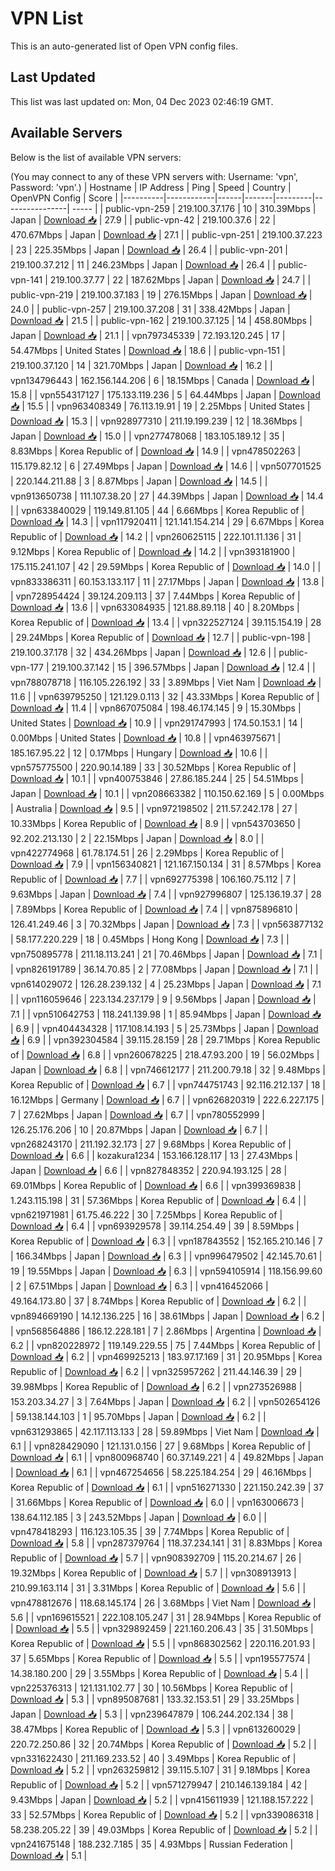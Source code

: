 # VPN List

This is an auto-generated list of Open VPN config files.

## Last Updated

This list was last updated on: Mon, 04 Dec 2023 02:46:19 GMT.

## Available Servers

Below is the list of available VPN servers:

(You may connect to any of these VPN servers with: Username: 'vpn', Password: 'vpn'.)
| Hostname | IP Address | Ping | Speed | Country | OpenVPN Config | Score |
|----------|------------|------|-------|---------|----------------| ----- |
| public-vpn-259 | 219.100.37.176 | 10 | 310.39Mbps | Japan | [Download 📥](./configs/server_0_JP.ovpn) | 27.9 |
| public-vpn-42 | 219.100.37.6 | 22 | 470.67Mbps | Japan | [Download 📥](./configs/server_1_JP.ovpn) | 27.1 |
| public-vpn-251 | 219.100.37.223 | 23 | 225.35Mbps | Japan | [Download 📥](./configs/server_2_JP.ovpn) | 26.4 |
| public-vpn-201 | 219.100.37.212 | 11 | 246.23Mbps | Japan | [Download 📥](./configs/server_3_JP.ovpn) | 26.4 |
| public-vpn-141 | 219.100.37.77 | 22 | 187.62Mbps | Japan | [Download 📥](./configs/server_4_JP.ovpn) | 24.7 |
| public-vpn-219 | 219.100.37.183 | 19 | 276.15Mbps | Japan | [Download 📥](./configs/server_5_JP.ovpn) | 24.0 |
| public-vpn-257 | 219.100.37.208 | 31 | 338.42Mbps | Japan | [Download 📥](./configs/server_6_JP.ovpn) | 21.5 |
| public-vpn-162 | 219.100.37.125 | 14 | 458.80Mbps | Japan | [Download 📥](./configs/server_7_JP.ovpn) | 21.1 |
| vpn797345339 | 72.193.120.245 | 17 | 54.47Mbps | United States | [Download 📥](./configs/server_8_US.ovpn) | 18.6 |
| public-vpn-151 | 219.100.37.120 | 14 | 321.70Mbps | Japan | [Download 📥](./configs/server_9_JP.ovpn) | 16.2 |
| vpn134796443 | 162.156.144.206 | 6 | 18.15Mbps | Canada | [Download 📥](./configs/server_10_CA.ovpn) | 15.8 |
| vpn554317127 | 175.133.119.236 | 5 | 64.44Mbps | Japan | [Download 📥](./configs/server_11_JP.ovpn) | 15.5 |
| vpn963408349 | 76.113.19.91 | 19 | 2.25Mbps | United States | [Download 📥](./configs/server_12_US.ovpn) | 15.3 |
| vpn928977310 | 211.19.199.239 | 12 | 18.36Mbps | Japan | [Download 📥](./configs/server_13_JP.ovpn) | 15.0 |
| vpn277478068 | 183.105.189.12 | 35 | 8.83Mbps | Korea Republic of | [Download 📥](./configs/server_14_KR.ovpn) | 14.9 |
| vpn478502263 | 115.179.82.12 | 6 | 27.49Mbps | Japan | [Download 📥](./configs/server_15_JP.ovpn) | 14.6 |
| vpn507701525 | 220.144.211.88 | 3 | 8.87Mbps | Japan | [Download 📥](./configs/server_16_JP.ovpn) | 14.5 |
| vpn913650738 | 111.107.38.20 | 27 | 44.39Mbps | Japan | [Download 📥](./configs/server_17_JP.ovpn) | 14.4 |
| vpn633840029 | 119.149.81.105 | 44 | 6.66Mbps | Korea Republic of | [Download 📥](./configs/server_18_KR.ovpn) | 14.3 |
| vpn117920411 | 121.141.154.214 | 29 | 6.67Mbps | Korea Republic of | [Download 📥](./configs/server_19_KR.ovpn) | 14.2 |
| vpn260625115 | 222.101.11.136 | 31 | 9.12Mbps | Korea Republic of | [Download 📥](./configs/server_20_KR.ovpn) | 14.2 |
| vpn393181900 | 175.115.241.107 | 42 | 29.59Mbps | Korea Republic of | [Download 📥](./configs/server_21_KR.ovpn) | 14.0 |
| vpn833386311 | 60.153.133.117 | 11 | 27.17Mbps | Japan | [Download 📥](./configs/server_22_JP.ovpn) | 13.8 |
| vpn728954424 | 39.124.209.113 | 37 | 7.44Mbps | Korea Republic of | [Download 📥](./configs/server_23_KR.ovpn) | 13.6 |
| vpn633084935 | 121.88.89.118 | 40 | 8.20Mbps | Korea Republic of | [Download 📥](./configs/server_24_KR.ovpn) | 13.4 |
| vpn322527124 | 39.115.154.19 | 28 | 29.24Mbps | Korea Republic of | [Download 📥](./configs/server_25_KR.ovpn) | 12.7 |
| public-vpn-198 | 219.100.37.178 | 32 | 434.26Mbps | Japan | [Download 📥](./configs/server_26_JP.ovpn) | 12.6 |
| public-vpn-177 | 219.100.37.142 | 15 | 396.57Mbps | Japan | [Download 📥](./configs/server_27_JP.ovpn) | 12.4 |
| vpn788078718 | 116.105.226.192 | 33 | 3.89Mbps | Viet Nam | [Download 📥](./configs/server_28_VN.ovpn) | 11.6 |
| vpn639795250 | 121.129.0.113 | 32 | 43.33Mbps | Korea Republic of | [Download 📥](./configs/server_29_KR.ovpn) | 11.4 |
| vpn867075084 | 198.46.174.145 | 9 | 15.30Mbps | United States | [Download 📥](./configs/server_30_US.ovpn) | 10.9 |
| vpn291747993 | 174.50.153.1 | 14 | 0.00Mbps | United States | [Download 📥](./configs/server_31_US.ovpn) | 10.8 |
| vpn463975671 | 185.167.95.22 | 12 | 0.17Mbps | Hungary | [Download 📥](./configs/server_32_HU.ovpn) | 10.6 |
| vpn575775500 | 220.90.14.189 | 33 | 30.52Mbps | Korea Republic of | [Download 📥](./configs/server_33_KR.ovpn) | 10.1 |
| vpn400753846 | 27.86.185.244 | 25 | 54.51Mbps | Japan | [Download 📥](./configs/server_34_JP.ovpn) | 10.1 |
| vpn208663382 | 110.150.62.169 | 5 | 0.00Mbps | Australia | [Download 📥](./configs/server_35_AU.ovpn) | 9.5 |
| vpn972198502 | 211.57.242.178 | 27 | 10.33Mbps | Korea Republic of | [Download 📥](./configs/server_36_KR.ovpn) | 8.9 |
| vpn543703650 | 92.202.213.130 | 2 | 22.15Mbps | Japan | [Download 📥](./configs/server_37_JP.ovpn) | 8.0 |
| vpn422774968 | 61.78.174.51 | 26 | 2.29Mbps | Korea Republic of | [Download 📥](./configs/server_38_KR.ovpn) | 7.9 |
| vpn156340821 | 121.167.150.134 | 31 | 8.57Mbps | Korea Republic of | [Download 📥](./configs/server_39_KR.ovpn) | 7.7 |
| vpn692775398 | 106.160.75.112 | 7 | 9.63Mbps | Japan | [Download 📥](./configs/server_40_JP.ovpn) | 7.4 |
| vpn927996807 | 125.136.19.37 | 28 | 7.89Mbps | Korea Republic of | [Download 📥](./configs/server_41_KR.ovpn) | 7.4 |
| vpn875896810 | 126.41.249.46 | 3 | 70.32Mbps | Japan | [Download 📥](./configs/server_42_JP.ovpn) | 7.3 |
| vpn563877132 | 58.177.220.229 | 18 | 0.45Mbps | Hong Kong | [Download 📥](./configs/server_43_HK.ovpn) | 7.3 |
| vpn750895778 | 211.18.113.241 | 21 | 70.46Mbps | Japan | [Download 📥](./configs/server_44_JP.ovpn) | 7.1 |
| vpn826191789 | 36.14.70.85 | 2 | 77.08Mbps | Japan | [Download 📥](./configs/server_45_JP.ovpn) | 7.1 |
| vpn614029072 | 126.28.239.132 | 4 | 25.23Mbps | Japan | [Download 📥](./configs/server_46_JP.ovpn) | 7.1 |
| vpn116059646 | 223.134.237.179 | 9 | 9.56Mbps | Japan | [Download 📥](./configs/server_47_JP.ovpn) | 7.1 |
| vpn510642753 | 118.241.139.98 | 1 | 85.94Mbps | Japan | [Download 📥](./configs/server_48_JP.ovpn) | 6.9 |
| vpn404434328 | 117.108.14.193 | 5 | 25.73Mbps | Japan | [Download 📥](./configs/server_49_JP.ovpn) | 6.9 |
| vpn392304584 | 39.115.28.159 | 28 | 29.71Mbps | Korea Republic of | [Download 📥](./configs/server_50_KR.ovpn) | 6.8 |
| vpn260678225 | 218.47.93.200 | 19 | 56.02Mbps | Japan | [Download 📥](./configs/server_51_JP.ovpn) | 6.8 |
| vpn746612177 | 211.200.79.18 | 32 | 9.48Mbps | Korea Republic of | [Download 📥](./configs/server_52_KR.ovpn) | 6.7 |
| vpn744751743 | 92.116.212.137 | 18 | 16.12Mbps | Germany | [Download 📥](./configs/server_53_DE.ovpn) | 6.7 |
| vpn626820319 | 222.6.227.175 | 7 | 27.62Mbps | Japan | [Download 📥](./configs/server_54_JP.ovpn) | 6.7 |
| vpn780552999 | 126.25.176.206 | 10 | 20.87Mbps | Japan | [Download 📥](./configs/server_55_JP.ovpn) | 6.7 |
| vpn268243170 | 211.192.32.173 | 27 | 9.68Mbps | Korea Republic of | [Download 📥](./configs/server_56_KR.ovpn) | 6.6 |
| kozakura1234 | 153.166.128.117 | 13 | 27.43Mbps | Japan | [Download 📥](./configs/server_57_JP.ovpn) | 6.6 |
| vpn827848352 | 220.94.193.125 | 28 | 69.01Mbps | Korea Republic of | [Download 📥](./configs/server_58_KR.ovpn) | 6.6 |
| vpn399369838 | 1.243.115.198 | 31 | 57.36Mbps | Korea Republic of | [Download 📥](./configs/server_59_KR.ovpn) | 6.4 |
| vpn621971981 | 61.75.46.222 | 30 | 7.25Mbps | Korea Republic of | [Download 📥](./configs/server_60_KR.ovpn) | 6.4 |
| vpn693929578 | 39.114.254.49 | 39 | 8.59Mbps | Korea Republic of | [Download 📥](./configs/server_61_KR.ovpn) | 6.3 |
| vpn187843552 | 152.165.210.146 | 7 | 166.34Mbps | Japan | [Download 📥](./configs/server_62_JP.ovpn) | 6.3 |
| vpn996479502 | 42.145.70.61 | 19 | 19.55Mbps | Japan | [Download 📥](./configs/server_63_JP.ovpn) | 6.3 |
| vpn594105914 | 118.156.99.60 | 2 | 67.51Mbps | Japan | [Download 📥](./configs/server_64_JP.ovpn) | 6.3 |
| vpn416452066 | 49.164.173.80 | 37 | 8.74Mbps | Korea Republic of | [Download 📥](./configs/server_65_KR.ovpn) | 6.2 |
| vpn894669190 | 14.12.136.225 | 16 | 38.61Mbps | Japan | [Download 📥](./configs/server_66_JP.ovpn) | 6.2 |
| vpn568564886 | 186.12.228.181 | 7 | 2.86Mbps | Argentina | [Download 📥](./configs/server_67_AR.ovpn) | 6.2 |
| vpn820228972 | 119.149.229.55 | 75 | 7.44Mbps | Korea Republic of | [Download 📥](./configs/server_68_KR.ovpn) | 6.2 |
| vpn469925213 | 183.97.17.169 | 31 | 20.95Mbps | Korea Republic of | [Download 📥](./configs/server_69_KR.ovpn) | 6.2 |
| vpn325957262 | 211.44.146.39 | 29 | 39.98Mbps | Korea Republic of | [Download 📥](./configs/server_70_KR.ovpn) | 6.2 |
| vpn273526988 | 153.203.34.27 | 3 | 7.64Mbps | Japan | [Download 📥](./configs/server_71_JP.ovpn) | 6.2 |
| vpn502654126 | 59.138.144.103 | 1 | 95.70Mbps | Japan | [Download 📥](./configs/server_72_JP.ovpn) | 6.2 |
| vpn631293865 | 42.117.113.133 | 28 | 59.89Mbps | Viet Nam | [Download 📥](./configs/server_73_VN.ovpn) | 6.1 |
| vpn828429090 | 121.131.0.156 | 27 | 9.68Mbps | Korea Republic of | [Download 📥](./configs/server_74_KR.ovpn) | 6.1 |
| vpn800968740 | 60.37.149.221 | 4 | 49.82Mbps | Japan | [Download 📥](./configs/server_75_JP.ovpn) | 6.1 |
| vpn467254656 | 58.225.184.254 | 29 | 46.16Mbps | Korea Republic of | [Download 📥](./configs/server_76_KR.ovpn) | 6.1 |
| vpn516271330 | 221.150.242.39 | 37 | 31.66Mbps | Korea Republic of | [Download 📥](./configs/server_77_KR.ovpn) | 6.0 |
| vpn163006673 | 138.64.112.185 | 3 | 243.52Mbps | Japan | [Download 📥](./configs/server_78_JP.ovpn) | 6.0 |
| vpn478418293 | 116.123.105.35 | 39 | 7.74Mbps | Korea Republic of | [Download 📥](./configs/server_79_KR.ovpn) | 5.8 |
| vpn287379764 | 118.37.234.141 | 31 | 8.83Mbps | Korea Republic of | [Download 📥](./configs/server_80_KR.ovpn) | 5.7 |
| vpn908392709 | 115.20.214.67 | 26 | 19.32Mbps | Korea Republic of | [Download 📥](./configs/server_81_KR.ovpn) | 5.7 |
| vpn308913913 | 210.99.163.114 | 31 | 3.31Mbps | Korea Republic of | [Download 📥](./configs/server_82_KR.ovpn) | 5.6 |
| vpn478812676 | 118.68.145.174 | 26 | 3.68Mbps | Viet Nam | [Download 📥](./configs/server_83_VN.ovpn) | 5.6 |
| vpn169615521 | 222.108.105.247 | 31 | 28.94Mbps | Korea Republic of | [Download 📥](./configs/server_84_KR.ovpn) | 5.5 |
| vpn329892459 | 221.160.206.43 | 35 | 31.50Mbps | Korea Republic of | [Download 📥](./configs/server_85_KR.ovpn) | 5.5 |
| vpn868302562 | 220.116.201.93 | 37 | 5.65Mbps | Korea Republic of | [Download 📥](./configs/server_86_KR.ovpn) | 5.5 |
| vpn195577574 | 14.38.180.200 | 29 | 3.55Mbps | Korea Republic of | [Download 📥](./configs/server_87_KR.ovpn) | 5.4 |
| vpn225376313 | 121.131.102.77 | 30 | 10.56Mbps | Korea Republic of | [Download 📥](./configs/server_88_KR.ovpn) | 5.3 |
| vpn895087681 | 133.32.153.51 | 29 | 33.25Mbps | Japan | [Download 📥](./configs/server_89_JP.ovpn) | 5.3 |
| vpn239647879 | 106.244.202.134 | 38 | 38.47Mbps | Korea Republic of | [Download 📥](./configs/server_90_KR.ovpn) | 5.3 |
| vpn613260029 | 220.72.250.86 | 32 | 20.74Mbps | Korea Republic of | [Download 📥](./configs/server_91_KR.ovpn) | 5.2 |
| vpn331622430 | 211.169.233.52 | 40 | 3.49Mbps | Korea Republic of | [Download 📥](./configs/server_92_KR.ovpn) | 5.2 |
| vpn263259812 | 39.115.5.107 | 31 | 9.18Mbps | Korea Republic of | [Download 📥](./configs/server_93_KR.ovpn) | 5.2 |
| vpn571279947 | 210.146.139.184 | 42 | 9.43Mbps | Japan | [Download 📥](./configs/server_94_JP.ovpn) | 5.2 |
| vpn415611939 | 121.188.157.222 | 33 | 52.57Mbps | Korea Republic of | [Download 📥](./configs/server_95_KR.ovpn) | 5.2 |
| vpn339086318 | 58.238.205.22 | 39 | 49.03Mbps | Korea Republic of | [Download 📥](./configs/server_96_KR.ovpn) | 5.2 |
| vpn241675148 | 188.232.7.185 | 35 | 4.93Mbps | Russian Federation | [Download 📥](./configs/server_97_RU.ovpn) | 5.1 |
